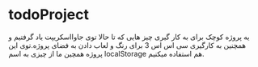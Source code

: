 # todoProject
یه پروژه کوچک برای به کار گیری چیز هایی که تا حالا توی جاوااسکریپت یاد گرفتیم و همچنین به کارگیری سی اس اس 3 برای رنگ و لعاب دادن به فضای پروژه.توی این 
پروژه همچین ما از چیزی به اسم localStorage هم استفاده میکنیم.
